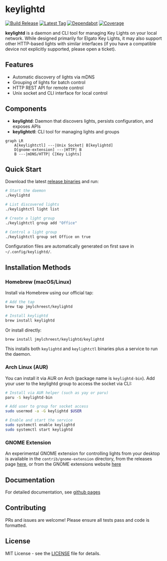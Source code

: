# keylightd

[![Build Release](https://github.com/jmylchreest/keylightd/actions/workflows/build-release.yml/badge.svg)](https://github.com/jmylchreest/keylightd/actions/workflows/build-release.yml)
[![Latest Tag](https://badgen.net/github/tag/jmylchreest/keylightd)](https://github.com/jmylchreest/keylightd/releases)
[![Dependabot](https://badgen.net/github/dependabot/jmylchreest/keylightd)](https://dependabot.com)
[![Coverage](https://badgen.net/codecov/c/github/jmylchreest/keylightd)](https://codecov.io/gh/jmylchreest/keylightd)

**keylightd** is a daemon and CLI tool for managing Key Lights on your local network. While designed primarily for Elgato Key Lights, it may also support other HTTP-based lights with similar interfaces (if you have a compatible device not explicitly supported, please open a ticket).

## Features
- Automatic discovery of lights via mDNS
- Grouping of lights for batch control
- HTTP REST API for remote control
- Unix socket and CLI interface for local control

## Components
- **keylightd**: Daemon that discovers lights, persists configuration, and exposes APIs
- **keylightctl**: CLI tool for managing lights and groups

```mermaid
graph LR
    A[keylightctl] ---|Unix Socket| B[keylightd]
    D[gnome-extension] ---|HTTP| B
    B ---|mDNS/HTTP| C[Key Lights]
```

## Quick Start

Download the latest [release binaries](https://github.com/jmylchreest/keylightd/releases) and run:

```bash
# Start the daemon
./keylightd

# List discovered lights
./keylightctl light list

# Create a light group
./keylightctl group add "Office"

# Control a light group
./keylightctl group set Office on true
```

Configuration files are automatically generated on first save in `~/.config/keylightd/`.

## Installation Methods

### Homebrew (macOS/Linux)
Install via Homebrew using our official tap:

```bash
# Add the tap
brew tap jmylchreest/keylightd

# Install keylightd
brew install keylightd
```

Or install directly:
```bash
brew install jmylchreest/keylightd/keylightd
```

This installs both `keylightd` and `keylightctl` binaries plus a service to run the daemon.

### Arch Linux (AUR)
You can install it via AUR on Arch (package name is `keylightd-bin`). Add your user to the keylightd group to access the socket via CLI:

```bash
# Install via AUR helper (such as yay or paru)
paru -S keylightd-bin

# Add user to group for socket access
sudo usermod -a -G keylightd $USER

# Enable and start the service
sudo systemctl enable keylightd
sudo systemctl start keylightd
```

### GNOME Extension
An experimental GNOME extension for controlling lights from your desktop is available in the `contrib/gnome-extension` directory, from the releases page [here](https://github.com/jmylchreest/keylightd/releases), or from the GNOME extensions website [here](https://extensions.gnome.org/extension/8185/keylightd-control/)

## Documentation
For detailed documentation, see [github pages](https://jmylchreest.github.io/keylightd/)

## Contributing
PRs and issues are welcome! Please ensure all tests pass and code is formatted.

## License
MIT License - see the [LICENSE](LICENSE) file for details.
